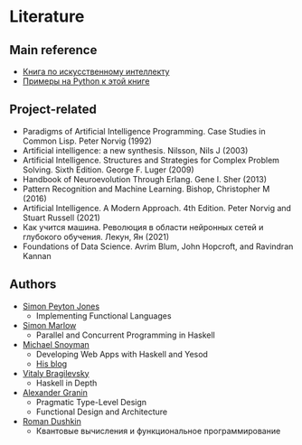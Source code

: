 # Literature

## Main reference

- [Книга по искусственному интеллекту](https://aima.cs.berkeley.edu/)
- [Примеры на Python к этой книге](https://github.com/aimacode/aima-python)

## Project-related

- Paradigms of Artificial Intelligence Programming. Case Studies in Common Lisp. Peter Norvig (1992)
- Artificial intelligence: a new synthesis. Nilsson, Nils J (2003)
- Artificial Intelligence. Structures and Strategies for Complex Problem Solving. Sixth Edition. George F. Luger (2009)
- Handbook of Neuroevolution Through Erlang. Gene I. Sher (2013)
- Pattern Recognition and Machine Learning. Bishop, Christopher M (2016)
- Artificial Intelligence. A Modern Approach. 4th Edition. Peter Norvig and Stuart Russell (2021)
- Как учится машина. Революция в области нейронных сетей и глубокого обучения. Лекун, Ян (2021)
- Foundations of Data Science. Avrim Blum, John Hopcroft, and Ravindran Kannan

## Authors

* [Simon Peyton Jones](https://github.com/simonpj)
    * Implementing Functional Languages
* [Simon Marlow](https://github.com/simonmar)
    * Parallel and Concurrent Programming in Haskell
* [Michael Snoyman](https://github.com/snoyberg)
    * Developing Web Apps with Haskell and Yesod
    * [His blog](https://www.snoyman.com/)
* [Vitaly Bragilevsky](https://github.com/bravit)
    * Haskell in Depth
* [Alexander Granin](https://github.com/graninas)
    * Pragmatic Type-Level Design
    * Functional Design and Architecture
* [Roman Dushkin](https://github.com/shd/tt2018)
    * Квантовые вычисления и функциональное программирование
